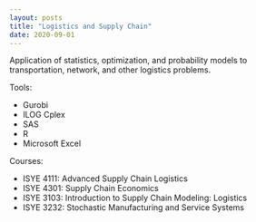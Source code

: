 ```yaml
---
layout: posts
title: "Logistics and Supply Chain"
date: 2020-09-01
---
```

Application of statistics, optimization, and probability models to transportation, network, and other logistics problems.

Tools:
* Gurobi
* ILOG Cplex
* SAS
* R
* Microsoft Excel


Courses:
* ISYE 4111: Advanced Supply Chain Logistics
* ISYE 4301: Supply Chain Economics
* ISYE 3103: Introduction to Supply Chain Modeling: Logistics
* ISYE 3232: Stochastic Manufacturing and Service Systems
